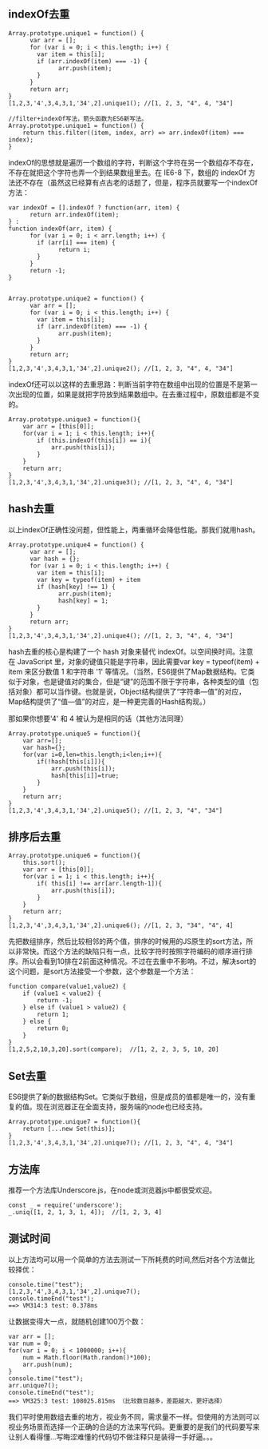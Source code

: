 ## indexOf去重
```
Array.prototype.unique1 = function() {
      var arr = [];
      for (var i = 0; i < this.length; i++) {
        var item = this[i];
        if (arr.indexOf(item) === -1) {
              arr.push(item);
        }
      }
      return arr;
}
[1,2,3,'4',3,4,3,1,'34',2].unique1(); //[1, 2, 3, "4", 4, "34"]

//filter+indexOf写法，箭头函数为ES6新写法。
Array.prototype.unique1 = function() {
    return this.filter((item, index, arr) => arr.indexOf(item) === index);
}
```
indexOf的思想就是遍历一个数组的字符，判断这个字符在另一个数组存不存在，不存在就把这个字符也弄一个到结果数组里去。在 IE6-8 下，数组的 indexOf 方法还不存在（虽然这已经算有点古老的话题了，但是，程序员就要写一个indexOf方法：

```
var indexOf = [].indexOf ? function(arr, item) {
      return arr.indexOf(item);
} :
function indexOf(arr, item) {
      for (var i = 0; i < arr.length; i++) {
        if (arr[i] === item) {
              return i;
        }
      }
      return -1;
}


Array.prototype.unique2 = function() {
      var arr = [];
      for (var i = 0; i < this.length; i++) {
        var item = this[i];
        if (arr.indexOf(item) === -1) {
              arr.push(item);
        }
      }
      return arr;
}
[1,2,3,'4',3,4,3,1,'34',2].unique2(); //[1, 2, 3, "4", 4, "34"]
```
indexOf还可以以这样的去重思路：判断当前字符在数组中出现的位置是不是第一次出现的位置，如果是就把字符放到结果数组中。在去重过程中，原数组都是不变的。

```
Array.prototype.unique3 = function(){
    var arr = [this[0]]; 
    for(var i = 1; i < this.length; i++){
        if (this.indexOf(this[i]) == i){
            arr.push(this[i]);
        } 
    }
    return arr;
}
[1,2,3,'4',3,4,3,1,'34',2].unique3(); //[1, 2, 3, "4", 4, "34"]
```

## hash去重
以上indexOf正确性没问题，但性能上，两重循环会降低性能。那我们就用hash。

```
Array.prototype.unique4 = function() {
      var arr = [];
      var hash = {};
      for (var i = 0; i < this.length; i++) {
        var item = this[i];
        var key = typeof(item) + item
        if (hash[key] !== 1) {
              arr.push(item);
              hash[key] = 1;
        }
      } 
      return arr;
}
[1,2,3,'4',3,4,3,1,'34',2].unique4(); //[1, 2, 3, "4", 4, "34"]
```
hash去重的核心是构建了一个 hash 对象来替代 indexOf。以空间换时间。注意在 JavaScript 里，对象的键值只能是字符串，因此需要var key = typeof(item) + item 来区分数值 1 和字符串 '1' 等情况。（当然，ES6提供了Map数据结构。它类似于对象，也是键值对的集合，但是“键”的范围不限于字符串，各种类型的值（包括对象）都可以当作键。也就是说，Object结构提供了“字符串—值”的对应，Map结构提供了“值—值”的对应，是一种更完善的Hash结构现。）

那如果你想要'4' 和 4 被认为是相同的话（其他方法同理）

```
Array.prototype.unique5 = function(){
    var arr=[];
    var hash={};
    for(var i=0,len=this.length;i<len;i++){
        if(!hash[this[i]]){ 
            arr.push(this[i]);
            hash[this[i]]=true;
        }
    }
    return arr;
}
[1,2,3,'4',3,4,3,1,'34',2].unique5(); //[1, 2, 3, "4", "34"]
```
## 排序后去重
```
Array.prototype.unique6 = function(){
    this.sort();
    var arr = [this[0]];
    for(var i = 1; i < this.length; i++){
        if( this[i] !== arr[arr.length-1]){
            arr.push(this[i]);
        }
    }
    return arr;
}
[1,2,3,'4',3,4,3,1,'34',2].unique6(); //[1, 2, 3, "34", "4", 4]
```
先把数组排序，然后比较相邻的两个值，排序的时候用的JS原生的sort方法，所以非常快。而这个方法的缺陷只有一点，比较字符时按照字符编码的顺序进行排序。所以会看到10排在2前面这种情况。不过在去重中不影响。不过，解决sort的这个问题，是sort方法接受一个参数，这个参数是一个方法：

```
function compare(value1,value2) {
    if (value1 < value2) {
        return -1;
    } else if (value1 > value2) {
        return 1;
    } else {
        return 0;
    }
}
[1,2,5,2,10,3,20].sort(compare);  //[1, 2, 2, 3, 5, 10, 20]
```
## Set去重
ES6提供了新的数据结构Set。它类似于数组，但是成员的值都是唯一的，没有重复的值。现在浏览器正在全面支持，服务端的node也已经支持。

```
Array.prototype.unique7 = function(){
    return [...new Set(this)];
}
[1,2,3,'4',3,4,3,1,'34',2].unique7(); //[1, 2, 3, "4", 4, "34"]
```

## 方法库
推荐一个方法库Underscore.js，在node或浏览器js中都很受欢迎。

```
const _ = require('underscore');
_.uniq([1, 2, 1, 3, 1, 4]);  //[1, 2, 3, 4]
```

## 测试时间
以上方法均可以用一个简单的方法去测试一下所耗费的时间,然后对各个方法做比较择优：

```
console.time("test");
[1,2,3,'4',3,4,3,1,'34',2].unique7();
console.timeEnd("test");
==> VM314:3 test: 0.378ms
```
让数据变得大一点，就随机创建100万个数：

```
var arr = [];
var num = 0;
for(var i = 0; i < 1000000; i++){
    num = Math.floor(Math.random()*100);
    arr.push(num);
}
console.time("test");
arr.unique7();
console.timeEnd("test");
==> VM325:3 test: 108025.815ms （比较数目越多，差距越大，更好选择）
```
我们平时使用数组去重的地方，视业务不同，需求量不一样。但使用的方法则可以视业务场景而选择一个正确的合适的方法来写代码。更重要的是我们的代码要写来让别人看得懂...写晦涩难懂的代码切不做注释只是装得一手好逼。。。